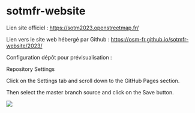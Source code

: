 # sotmfr-website


Lien site officiel : https://sotm2023.openstreetmap.fr/

Lien vers le site web hébergé par Github : https://osm-fr.github.io/sotmfr-website/2023/

Configuration dépôt pour prévisualisation :

Repository Settings

Click on the Settings tab and scroll down to the GitHub Pages section.

Then select the master branch source and click on the Save button.

![](https://pages.github.com/images/source-setting@2x.png)
